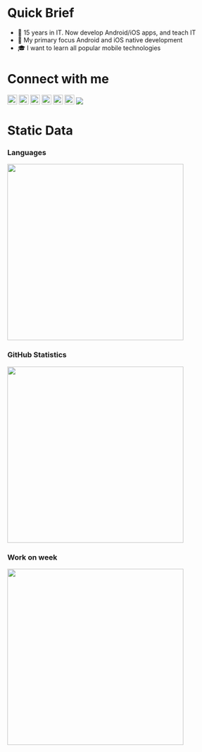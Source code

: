 # Quick Brief

- 🌱 15 years in IT. Now develop Android/iOS apps, and teach IT
- 🎯 My primary focus Android and iOS native development
- 🎓 I want to learn all popular mobile technologies

# Connect with me

[<img width="22px" src="https://cdn.jsdelivr.net/npm/simple-icons@v3/icons/telegram.svg">](https://t.me/mobilase)
[<img width="22px" src="https://cdn.jsdelivr.net/npm/simple-icons@v3/icons/facebook.svg">](https://facebook.com/mobilase)
[<img width="22px" src="https://cdn.jsdelivr.net/npm/simple-icons@v3/icons/vk.svg">](https://vk.com/mobilase)
[<img width="22px" src="https://cdn.jsdelivr.net/npm/simple-icons@v3/icons/instagram.svg">](https://www.instagram.com/mobilase)
[<img width="22px" src="https://cdn.jsdelivr.net/npm/simple-icons@v3/icons/habr.svg">](https://habr.com/ru/users/lavs/posts/)
[<img width="22px" src="https://cdn.jsdelivr.net/npm/simple-icons@v3/icons/mail-dot-ru.svg">](mailto:lavrov-sergey@yandex.ru)
![](https://visitor-badge.glitch.me/badge?page_id=itlavs)

# Static Data


### Languages

[<img src="https://github-readme-stats.vercel.app/api/top-langs/?username=mobilase&langs_count=8&layout=compact&count_private=true&hide_title=true&exclude_repo=HellCat,Arcade_X,FanForFun,SnakeShift,WRW,tceh-android,start-android,javarush-android" width="400"/>](https://github-readme-stats.vercel.app/api/top-langs/?username=mobilase&langs_count=8&layout=compact&count_private=true&hide_title=true)

### GitHub Statistics

[<img src="https://github-readme-stats.vercel.app/api?username=mobilase&count_private=true&hide_title=true" width="400"/>](https://github-readme-stats.vercel.app/api?username=mobilase&count_private=true&hide_title=true)

### Work on week
[<img src="https://github-readme-stats.vercel.app/api/wakatime?username=mobilase&count_private=true&hide_title=true" width="400"/>](https://github.com/anuraghazra/github-readme-stats)
